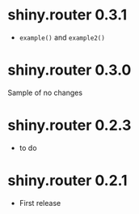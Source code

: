 # shiny.router 0.3.1

- `example()` and `example2()`

# shiny.router 0.3.0

Sample of no changes

# shiny.router 0.2.3

- to do

# shiny.router 0.2.1

- First release
